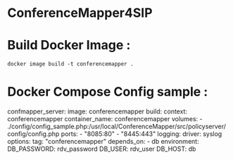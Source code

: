 # ConferenceMapper4SIP



# Build Docker Image :
```
docker image build -t conferencemapper .
```

# Docker Compose Config sample :  

  confmapper_server:
    image: conferencemapper
    build:
        context: conferencemapper
    container_name: conferencemapper
    volumes:
      - ./config/config_sample.php:/usr/local/ConferenceMapper/src/policyserver/config/config.php
    ports:
      - "8085:80"
      - "8445:443"
    logging:
      driver: syslog
      options:
        tag: "conferencemapper"
    depends_on:
      - db
    environment:
      DB_PASSWORD: rdv_password
      DB_USER: rdv_user
      DB_HOST: db
